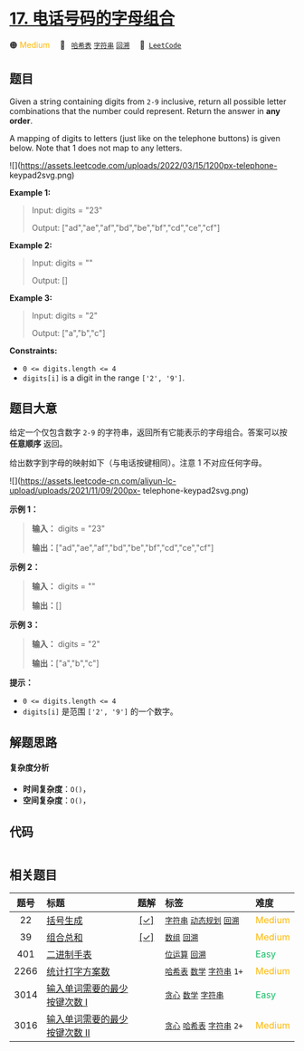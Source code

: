 # [17. 电话号码的字母组合](https://leetcode.com/problems/letter-combinations-of-a-phone-number)

🟠 <font color=#ffb800>Medium</font>&emsp; 🔖&ensp; [`哈希表`](/tag/hash-table.md) [`字符串`](/tag/string.md) [`回溯`](/tag/backtracking.md)&emsp; 🔗&ensp;[`LeetCode`](https://leetcode.com/problems/letter-combinations-of-a-phone-number)

## 题目

Given a string containing digits from `2-9` inclusive, return all possible
letter combinations that the number could represent. Return the answer in
**any order**.

A mapping of digits to letters (just like on the telephone buttons) is given
below. Note that 1 does not map to any letters.

![](https://assets.leetcode.com/uploads/2022/03/15/1200px-telephone-
keypad2svg.png)



**Example 1:**

> Input: digits = "23"
> 
> Output: ["ad","ae","af","bd","be","bf","cd","ce","cf"]

**Example 2:**

> Input: digits = ""
> 
> Output: []

**Example 3:**

> Input: digits = "2"
> 
> Output: ["a","b","c"]

**Constraints:**

  * `0 <= digits.length <= 4`
  * `digits[i]` is a digit in the range `['2', '9']`.


## 题目大意

给定一个仅包含数字 `2-9` 的字符串，返回所有它能表示的字母组合。答案可以按 **任意顺序** 返回。

给出数字到字母的映射如下（与电话按键相同）。注意 1 不对应任何字母。

![](https://assets.leetcode-cn.com/aliyun-lc-upload/uploads/2021/11/09/200px-
telephone-keypad2svg.png)



**示例 1：**

> 
> 
> 
> 
> 
> **输入：** digits = "23"
> 
> **输出：**["ad","ae","af","bd","be","bf","cd","ce","cf"]
> 
> 

**示例 2：**

> 
> 
> 
> 
> 
> **输入：** digits = ""
> 
> **输出：**[]
> 
> 

**示例 3：**

> 
> 
> 
> 
> 
> **输入：** digits = "2"
> 
> **输出：**["a","b","c"]
> 
> 



**提示：**

  * `0 <= digits.length <= 4`
  * `digits[i]` 是范围 `['2', '9']` 的一个数字。


## 解题思路

#### 复杂度分析

- **时间复杂度**：`O()`，
- **空间复杂度**：`O()`，

## 代码

```javascript

```

## 相关题目

<!-- prettier-ignore -->
| 题号 | 标题 | 题解 | 标签 | 难度 |
| :------: | :------ | :------: | :------ | :------ |
| 22 | [括号生成](https://leetcode.com/problems/generate-parentheses) | [[✓]](/problem/0022.md) |  [`字符串`](/tag/string.md) [`动态规划`](/tag/dynamic-programming.md) [`回溯`](/tag/backtracking.md) | <font color=#ffb800>Medium</font> |
| 39 | [组合总和](https://leetcode.com/problems/combination-sum) | [[✓]](/problem/0039.md) |  [`数组`](/tag/array.md) [`回溯`](/tag/backtracking.md) | <font color=#ffb800>Medium</font> |
| 401 | [二进制手表](https://leetcode.com/problems/binary-watch) |  |  [`位运算`](/tag/bit-manipulation.md) [`回溯`](/tag/backtracking.md) | <font color=#15bd66>Easy</font> |
| 2266 | [统计打字方案数](https://leetcode.com/problems/count-number-of-texts) |  |  [`哈希表`](/tag/hash-table.md) [`数学`](/tag/math.md) [`字符串`](/tag/string.md) `1+` | <font color=#ffb800>Medium</font> |
| 3014 | [输入单词需要的最少按键次数 I](https://leetcode.com/problems/minimum-number-of-pushes-to-type-word-i) |  |  [`贪心`](/tag/greedy.md) [`数学`](/tag/math.md) [`字符串`](/tag/string.md) | <font color=#15bd66>Easy</font> |
| 3016 | [输入单词需要的最少按键次数 II](https://leetcode.com/problems/minimum-number-of-pushes-to-type-word-ii) |  |  [`贪心`](/tag/greedy.md) [`哈希表`](/tag/hash-table.md) [`字符串`](/tag/string.md) `2+` | <font color=#ffb800>Medium</font> |

<style>
.blue {
    background-color: #096dd9;
    padding: 0.25rem 0.5rem;
    margin: 0;
    font-size: 0.85em;
    border-radius: 3px;
    color: white;
    font-weight: 500;
}
table th:first-of-type { width: 10%; }
table th:nth-of-type(2) { width: 35%; }
table th:nth-of-type(3) { width: 10%; }
table th:nth-of-type(4) { width: 35%; }
table th:nth-of-type(5) { width: 10%; }
</style>
